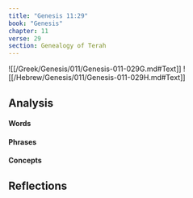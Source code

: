 ```yaml
---
title: "Genesis 11:29"
book: "Genesis"
chapter: 11
verse: 29
section: Genealogy of Terah
---
```

![[/Greek/Genesis/011/Genesis-011-029G.md#Text]]
![[/Hebrew/Genesis/011/Genesis-011-029H.md#Text]]

## Analysis

#### Words

#### Phrases

#### Concepts

## Reflections
